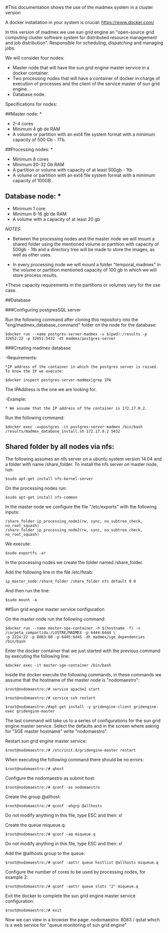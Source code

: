 #This documentation shows the use of the madmex system in a cluster version

A docker installation in your system is crucial: https://www.docker.com/

In this version of madmex we use sun grid engine an "open-source grid computing cluster software system for distributed resource management and job distribution". Responsible for scheduling, dispatching and managing jobs.

We will consider four nodes:



- Master node that will have the sun grid engine master service in a docker container.
- Two processing nodes that will have a container of docker in charge of execution of processes and the client of the service master of sun grid engine.
- Database node.


Specifications for nodes:

##Master node: *
* 2-4 cores
* Minimum 4 gb de RAM
* A volume or partition with an ext4 file system format with a minimum capacity of 500 Gb - 1Tb.


##Processing nodes: *
* Minimum 8 cores
* Minimum 20-32 Gb RAM
* A partition or volume with capacity of at least 500gb - 1tb
* A volume or partition with an ext4 file system format with a minimum capacity of 100GB .


## Database node: *
* Minimum 1 core
* Minimum 8-16 gb de RAM
* A volume with a capacity of at least 20 gb

*NOTES:*

- Between the processing nodes and the master node we will mount a shared folder using the mentioned volume or partition with capacity of 500gb - 1tb and a directory tree will be made to store the images, as well as other uses.

- In every processing node we will mount a folder "temporal_madmex" in the volume or partition mentioned capacity of 100 gb in which we will store process results.

*These capacity requirements in the partitions or volumes vary for the use case.

##Database

###Configuring postgresSQL server

Run the following command after cloning this repository into the "eng/madmex_database_command" folder on the node for the database:

```
$docker run --name postgres-server-madmex -v $(pwd):/results -p 32852:22 -p 32851:5432 -dt madmex/postgres-server
```

###Creating madmex database

-Requirements:

	*IP address of the container in which the postgres server is raised. To know the IP we execute:

```
$docker inspect postgres-server-madmex|grep IPA

```

The IPAddress is the one we are looking for.

-Example: 

	* We assume that the IP address of the container is 172.17.0.2.

Run the following command:

```
$docker exec -u=postgres -it postgres-server-madmex /bin/bash /results/madmex_database_install.sh 172.17.0.2 5432
```

## Shared folder by all nodes via nfs:

The following assumes an nfs server on a ubuntu system version 14.04 and a folder with name /share_folder.
To install the nfs server on master node, run:

```
$sudo apt-get install nfs-kernel-server
```

On the processing nodes run:

```
$sudo apt-get install nfs-common
```

In the master node we configure the file "/etc/exports" with the following inputs:

	/share_folder ip_processing_node1(rw, sync, no_subtree_check, no_root_squash)
	/share_folder ip_processing_node2(rw, sync, no_subtree_check, no_root_squash)

We execute:

```
$sudo exportfs -ar
```

In the processing nodes we create the folder named /share_folder. 

Add the following line in the file /etc/fstab:

	ip_master_node:/share_folder /share_folder nfs default 0 0

 And then run the line:

```
$sudo mount -a
```
##Sun grid engine master service configuration

On the master node run the following command:

```
$docker run --name master-sge-container -h $(hostname -f) -v /carpeta_compartida:/LUSTRE/MADMEX -p 6444:6444 \ 
-p 2224:22 -p 8083:80 -p 6445:6445 -dt madmex/sge_dependencies /bin/bash

```

Enter the docker container that we just started with the previous command by executing the following line:
```
$docker exec -it master-sge-container /bin/bash

```

Inside the docker execute the following commands, in these commands we assume that the hostname of the master node is "nodomaestro":

```
$root@nodomaestro:/# service apache2 start

$root@nodomaestro:/# service ssh restart

$root@nodomaestro:/#apt-get install -y gridengine-client gridengine-exec gridengine-master

```

The last command will take us to a series of configurations for the sun grid engine master service. Select the defaults and in the screen where asking for "SGE master hostname" write "nodomaestro".

Restart sun grid engine master service:

```
$root@nodomaestro:/# /etc/init.d/gridengine-master restart

```

When executing the following command there should be no errors:

```
$root@nodomaestro:/# qhost

```

Configure the nodomaestro as submit host:

```
$root@nodomaestro:/# qconf -as nodomaestro
```

Create the group @allhost:

```
$root@nodomaestro:/# qconf -ahgrp @allhosts
```
Do not modify anything in this file, type ESC and then: x!

Create the queue miqueue.q:

```
$root@nodomaestro:/# qconf -aq miqueue.q

```
Do not modify anything in this file, type ESC and then: x!

Add the @allhosts group to the queue:

```
$root@nodomaestro:/# qconf -aattr queue hostlist @allhosts miqueue.q

```

Configure the number of cores to be used by processing nodes, for example 2:

```
$root@nodomaestro:/# qconf -aattr queue slots "2" miqueue.q
```

Exit the docker to complete the sun grid engine master service configuration:

```
$root@nodomaestro:/# exit

```

Now we can view in a browser the page: nodomaestro: 8083 / qstat which is a web service for "queue monitoring of sun grid engine"


